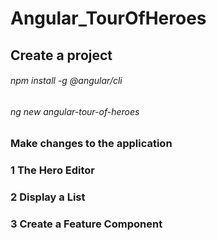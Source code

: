 ﻿# Angular_TourOfHeroes

## Create a project


   ###### npm install -g @angular/cli   

   ###### ng new angular-tour-of-heroes


### Make changes to the application

### 1 The Hero Editor

### 2 Display a List

### 3 Create a Feature Component